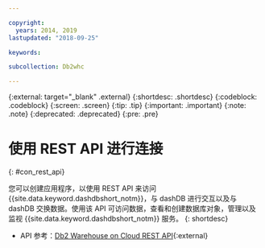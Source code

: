 ```yaml
---

copyright:
  years: 2014, 2019
lastupdated: "2018-09-25"

keywords:

subcollection: Db2whc

---
```


<!-- Attribute definitions --> 
{:external: target="_blank" .external}
{:shortdesc: .shortdesc}
{:codeblock: .codeblock}
{:screen: .screen}
{:tip: .tip}
{:important: .important}
{:note: .note}
{:deprecated: .deprecated}
{:pre: .pre}

# 使用 REST API 进行连接
{: #con_rest_api}

您可以创建应用程序，以使用 REST API 来访问 {{site.data.keyword.dashdbshort_notm}}，与 dashDB 进行交互以及与 dashDB 交换数据。使用该 API 可访问数据，查看和创建数据库对象，管理以及监视 {{site.data.keyword.dashdbshort_notm}} 服务。
{: shortdesc}

- API 参考：[Db2 Warehouse on Cloud REST API](http://ibm.biz/db2whc_api){:external}
    


